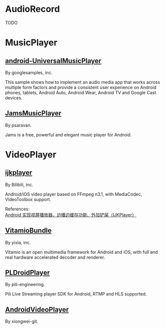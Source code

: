 # AudioRecord

TODO

# MusicPlayer

## [android-UniversalMusicPlayer](https://github.com/googlesamples/android-UniversalMusicPlayer)

By googlesamples, inc.

This sample shows how to implement an audio media app that works across multiple form factors and provide a consistent user experience on Android phones, tablets, Android Auto, Android Wear, Android TV and Google Cast devices.

## [JamsMusicPlayer](https://github.com/psaravan/JamsMusicPlayer)

By psaravan.

Jams is a free, powerful and elegant music player for Android. 

# VideoPlayer

## [ijkplayer](https://github.com/Bilibili/ijkplayer)

By Bilibili, inc.

Android/iOS video player based on FFmpeg n3.1, with MediaCodec, VideoToolbox support.

References: [Android 实现视屏播放器、边播边缓存功能、外加铲屎（IJKPlayer）](http://www.jianshu.com/p/9fe377dd9750)

## [VitamioBundle](https://github.com/yixia/VitamioBundle)

By yixia, inc.

Vitamio is an open multimedia framework for Android and iOS, with full and real hardware accelerated decoder and renderer.

## [PLDroidPlayer](https://github.com/pili-engineering/PLDroidPlayer)

By pili-engineering.

Pili Live Streaming player SDK for Android, RTMP and HLS supported.

## [AndroidVideoPlayer](https://github.com/xiongwei-git/AndroidVideoPlayer)

By xiongwei-git.

